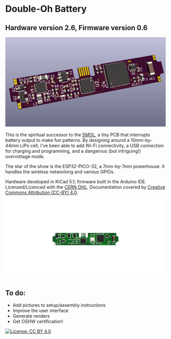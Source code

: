 # Double-Oh Battery

## Hardware version 2.6, Firmware version 0.6

![](banner.png)

This is the spiritual successor to the [SMOL](https://github.com/heyspacebuck/SMOL), a tiny PCB that interrupts battery output to make fun patterns. By designing around a 10mm-by-44mm LiPo cell, I've been able to add Wi-Fi connectivity, a USB connection for charging and programming, and a dangerous (but intriguing!) overvoltage mode.

The star of the show is the ESP32-PICO-32, a 7mm-by-7mm powerhouse. It handles the wireless networking and various GPIOs.

Hardware developed in KiCad 5.1; firmware built in the Arduino IDE. Licensed/Licenced with the [CERN OHL](https://www.ohwr.org/project/cernohl/wikis/home). Documentation covered by [Creative Commons Attribution (CC-BY) 4.0](https://creativecommons.org/licenses/by/4.0/).

![](assembly.gif)

## To do:

* Add pictures to setup/assembly instructions
* Improve the user interface
* Generate renders
* Get OSHW certification!

[![License: CC BY 4.0](https://img.shields.io/badge/License-CC%20BY%204.0-lightgrey.svg)](https://creativecommons.org/licenses/by/4.0/)
